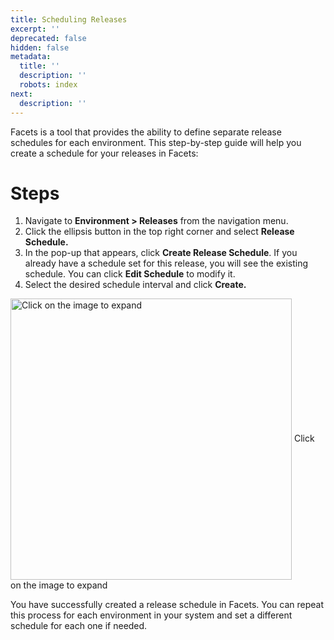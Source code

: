 ```yaml
---
title: Scheduling Releases
excerpt: ''
deprecated: false
hidden: false
metadata:
  title: ''
  description: ''
  robots: index
next:
  description: ''
---
```

Facets is a tool that provides the ability to define separate release schedules for each environment. This step-by-step guide will help you create a schedule for your releases in Facets:

# Steps

1. Navigate to **Environment > Releases** from the navigation menu.
2. Click the ellipsis button in the top right corner and select **Release Schedule.**
3. In the pop-up that appears, click **Create Release Schedule**. If you already have a schedule set for this release, you will see the existing schedule. You can click **Edit Schedule** to modify it.
4. Select the desired schedule interval and click **Create.**

<Image alt="Click on the image to expand" align="center" width="450px" border={true} src="https://files.readme.io/36ae714-Release_Schedule.gif">
  Click on the image to expand
</Image>

You have successfully created a release schedule in Facets. You can repeat this process for each environment in your system and set a different schedule for each one if needed.
